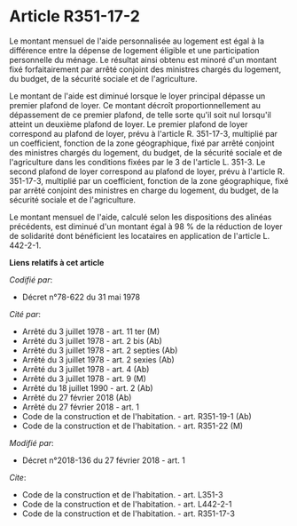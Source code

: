 # Article R351-17-2

Le montant mensuel de l'aide personnalisée au logement est égal à la différence entre la dépense de logement éligible et une
participation personnelle du ménage. Le résultat ainsi obtenu est minoré d'un montant fixé forfaitairement par arrêté
conjoint des ministres chargés du logement, du budget, de la sécurité sociale et de l'agriculture. 

Le montant de l'aide est diminué lorsque le loyer principal dépasse un premier plafond de loyer. Ce montant décroît
proportionnellement au dépassement de ce premier plafond, de telle sorte qu'il soit nul lorsqu'il atteint un deuxième plafond
de loyer. Le premier plafond de loyer correspond au plafond de loyer, prévu à l'article R. 351-17-3, multiplié par un
coefficient, fonction de la zone géographique, fixé par arrêté conjoint des ministres chargés du logement, du budget, de la
sécurité sociale et de l'agriculture dans les conditions fixées par le 3 de l'article L. 351-3. Le second plafond de loyer
correspond au plafond de loyer, prévu à l'article R. 351-17-3, multiplié par un coefficient, fonction de la zone
géographique, fixé par arrêté conjoint des ministres en charge du logement, du budget, de la sécurité sociale et de
l'agriculture. 

Le montant mensuel de l'aide, calculé selon les dispositions des alinéas précédents, est diminué d'un montant égal à 98 % de
la réduction de loyer de solidarité dont bénéficient les locataires en application de l'article L. 442-2-1.

**Liens relatifs à cet article**

_Codifié par_:

  - Décret n°78-622 du 31 mai 1978

_Cité par_:

  - Arrêté du 3 juillet 1978 - art. 11 ter (M)
  - Arrêté du 3 juillet 1978 - art. 2 bis (Ab)
  - Arrêté du 3 juillet 1978 - art. 2 septies (Ab)
  - Arrêté du 3 juillet 1978 - art. 2 sexies (Ab)
  - Arrêté du 3 juillet 1978 - art. 4 (Ab)
  - Arrêté du 3 juillet 1978 - art. 9 (M)
  - Arrêté du 18 juillet 1990 - art. 2 (Ab)
  - Arrêté du 27 février 2018 (Ab)
  - Arrêté du 27 février 2018 - art. 1
  - Code de la construction et de l'habitation. - art. R351-19-1 (Ab)
  - Code de la construction et de l'habitation. - art. R351-22 (M)

_Modifié par_:

  - Décret n°2018-136 du 27 février 2018 - art. 1

_Cite_:

  - Code de la construction et de l'habitation. - art. L351-3
  - Code de la construction et de l'habitation. - art. L442-2-1
  - Code de la construction et de l'habitation. - art. R351-17-3
